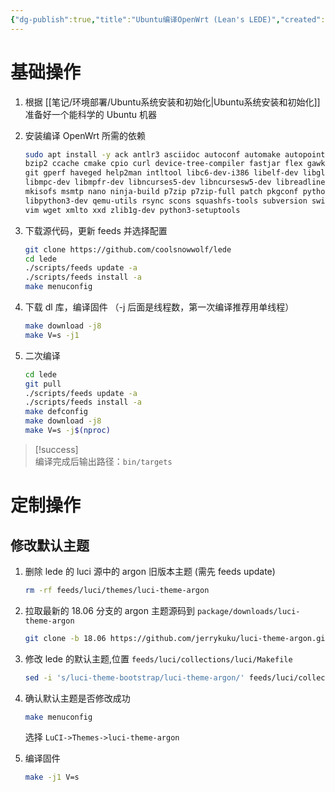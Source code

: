 ```yaml
---
{"dg-publish":true,"title":"Ubuntu编译OpenWrt (Lean's LEDE)","created":"Jan 16, 2024 03:20 PM","updated":"Jan 29, 2024 02:38 PM","tags":["ubuntu"],"dg-path":"环境部署/Ubuntu编译OpenWrt (Lean's LEDE).md","permalink":"/环境部署/Ubuntu编译OpenWrt (Lean's LEDE)/","dgPassFrontmatter":true,"noteIcon":""}
---
```



# 基础操作

1. 根据 [[笔记/环境部署/Ubuntu系统安装和初始化\|Ubuntu系统安装和初始化]] 准备好一个能科学的 Ubuntu 机器

2. 安装编译 OpenWrt 所需的依赖

	```bash
	sudo apt install -y ack antlr3 asciidoc autoconf automake autopoint binutils bison build-essential \
	bzip2 ccache cmake cpio curl device-tree-compiler fastjar flex gawk gettext gcc-multilib g++-multilib \
	git gperf haveged help2man intltool libc6-dev-i386 libelf-dev libglib2.0-dev libgmp3-dev libltdl-dev \
	libmpc-dev libmpfr-dev libncurses5-dev libncursesw5-dev libreadline-dev libssl-dev libtool lrzsz \
	mkisofs msmtp nano ninja-build p7zip p7zip-full patch pkgconf python2.7 python3 python3-pyelftools \
	libpython3-dev qemu-utils rsync scons squashfs-tools subversion swig texinfo uglifyjs upx-ucl unzip \
	vim wget xmlto xxd zlib1g-dev python3-setuptools
	```

3. 下载源代码，更新 feeds 并选择配置

	```bash
	git clone https://github.com/coolsnowwolf/lede
	cd lede
	./scripts/feeds update -a
	./scripts/feeds install -a
	make menuconfig
	```

4. 下载 dl 库，编译固件 （-j 后面是线程数，第一次编译推荐用单线程）

	```bash
	make download -j8
	make V=s -j1
	```

5. 二次编译

	```bash
	cd lede
	git pull
	./scripts/feeds update -a
	./scripts/feeds install -a
	make defconfig
	make download -j8
	make V=s -j$(nproc)
	```

> [!success]  
> 编译完成后输出路径：`bin/targets`

# 定制操作

## 修改默认主题

1. 删除 lede 的 luci 源中的 argon 旧版本主题 (需先 feeds update)

	```bash
	rm -rf feeds/luci/themes/luci-theme-argon
	```

2. 拉取最新的 18.06 分支的 argon 主题源码到 `package/downloads/luci-theme-argon`

	```bash
	git clone -b 18.06 https://github.com/jerrykuku/luci-theme-argon.git package/downloads/luci-theme-argon
	```

3. 修改 lede 的默认主题,位置 `feeds/luci/collections/luci/Makefile`

	```bash
	sed -i 's/luci-theme-bootstrap/luci-theme-argon/' feeds/luci/collections/luci/Makefile
	```

4. 确认默认主题是否修改成功

	```bash
	make menuconfig
	```

	选择 `LuCI->Themes->luci-theme-argon`</p>

5. 编译固件

	```bash
	make -j1 V=s
	```